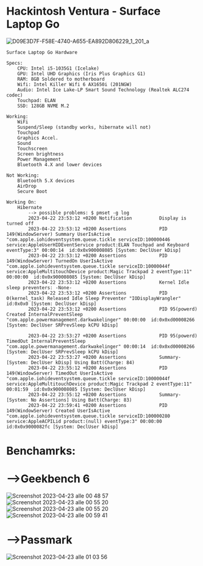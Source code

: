 # Hackintosh Ventura - Surface Laptop Go
![D09E3D7F-F58E-4740-A655-EA892D806229_1_201_a](https://user-images.githubusercontent.com/81677769/232604708-fa58a97c-e912-446c-8cca-060ff9e421c8.jpeg)

	Surface Laptop Go Hardware
	
	Specs:
		CPU: Intel i5-1035G1 (Icelake)
		GPU: Intel UHD Graphics (Iris Plus Graphics G1)
		RAM: 8GB Soldered to motherboard
		Wifi: Intel Killer Wifi 6 AX1650i (201NGW)
		Audio: Intel Ice Lake-LP Smart Sound Technology (Realtek ALC274 codec)
		Touchpad: ELAN
		SSD: 128GB NVME M.2

	Working:
		WiFi
		Suspend/Sleep (standby works, hibernate will not)
		Touchpad
		Graphics Accel.
		Sound
		Touchscreen
		Screen brightness
		Power Management
		Bluetooth 4.X and lower devices
		
	Not Working:
		Bluetooth 5.X devices
		AirDrop
 		Secure Boot

	Working On:
		Hibernate
			--> possible problems: $ pmset -g log
			2023-04-22 23:53:12 +0200 Notification        	Display is turned off 
			2023-04-22 23:53:12 +0200 Assertions          	PID 149(WindowServer) Summary UserIsActive "com.apple.iohideventsystem.queue.tickle serviceID:100000446 service:AppleUserHIDEventService product:ELAN Touchpad and Keyboard eventType:3" 00:00:14  id:0x0x900008085 [System: DeclUser kDisp]
			2023-04-22 23:53:12 +0200 Assertions          	PID 149(WindowServer) TurnedOn UserIsActive "com.apple.iohideventsystem.queue.tickle serviceID:10000044f service:AppleMultitouchDevice product:Magic Trackpad 2 eventType:11" 00:00:00  id:0x0x900008085 [System: DeclUser kDisp]          
			2023-04-22 23:53:12 +0200 Assertions          	Kernel Idle sleep preventers: -None-          
			2023-04-22 23:53:12 +0200 Assertions          	PID 0(kernel_task) Released Idle Sleep Preventer "IODisplayWrangler"  id:0x0x0 [System: DeclUser kDisp]          
			2023-04-22 23:53:12 +0200 Assertions          	PID 95(powerd) Created InternalPreventSleep "com.apple.powermanagement.darkwakelinger" 00:00:00  id:0x0xd00008266 [System: DeclUser SRPrevSleep kCPU kDisp]  
			
			2023-04-22 23:53:27 +0200 Assertions          	PID 95(powerd) TimedOut InternalPreventSleep "com.apple.powermanagement.darkwakelinger" 00:00:14  id:0x0xd00008266 [System: DeclUser SRPrevSleep kCPU kDisp]          
			2023-04-22 23:53:27 +0200 Assertions          	Summary- [System: DeclUser kDisp] Using Batt(Charge: 84)          
			2023-04-22 23:55:12 +0200 Assertions          	PID 149(WindowServer) TimedOut UserIsActive "com.apple.iohideventsystem.queue.tickle serviceID:10000044f service:AppleMultitouchDevice product:Magic Trackpad 2 eventType:11" 00:01:59  id:0x0x900008085 [System: DeclUser kDisp]          
			2023-04-22 23:55:12 +0200 Assertions          	Summary- [System: No Assertions] Using Batt(Charge: 83)          
			2023-04-22 23:59:41 +0200 Assertions          	PID 149(WindowServer) Created UserIsActive "com.apple.iohideventsystem.queue.tickle serviceID:100000280 service:AppleACPILid product:(null) eventType:3" 00:00:00  id:0x0x9000082fc [System: DeclUser kDisp]          

# Benchamrks:
# -->Geekbench 6
![Screenshot 2023-04-23 alle 00 48 57](https://user-images.githubusercontent.com/81677769/233828925-5ab4d9f9-094d-4b26-b723-101fa15ce704.png)
![Screenshot 2023-04-23 alle 00 55 20](https://user-images.githubusercontent.com/81677769/233828867-58d5880b-e0f3-4780-a05b-a4097b39ab55.png)
![Screenshot 2023-04-23 alle 00 55 20](https://user-images.githubusercontent.com/81677769/233828880-69d24916-d923-4604-b3ce-c6fb31b81d62.png)
![Screenshot 2023-04-23 alle 00 59 41](https://user-images.githubusercontent.com/81677769/233828894-3c32b087-c062-4f25-8af4-f71119ca446b.png)
# -->Passmark
![Screenshot 2023-04-23 alle 01 03 56](https://user-images.githubusercontent.com/81677769/233828899-0b1f77b9-fcbc-4440-8099-34d9383c322d.png)
